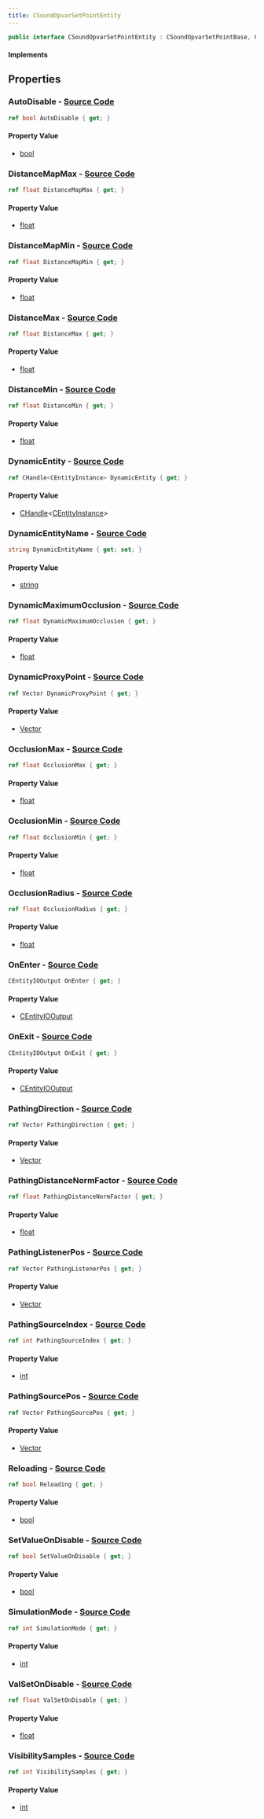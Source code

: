```yaml
---
title: CSoundOpvarSetPointEntity
---
```


```csharp
public interface CSoundOpvarSetPointEntity : CSoundOpvarSetPointBase, CBaseEntity, CEntityInstance, ISchemaClass<CEntityInstance>, ISchemaClass<CBaseEntity>, ISchemaClass<CSoundOpvarSetPointBase>, ISchemaClass<CSoundOpvarSetPointEntity>, ISchemaField, ISchemaClass, INativeHandle
```

#### Implements

## Properties

### **AutoDisable** - [Source Code](https://github.com/swiftly-solution/swiftlys2/blob/main/managed/src/SwiftlyS2.Generated/Schemas/Interfaces/CSoundOpvarSetPointEntity.cs#L20)

```csharp
ref bool AutoDisable { get; }
```

#### Property Value

- [bool](https://learn.microsoft.com/dotnet/api/system.boolean)

### **DistanceMapMax** - [Source Code](https://github.com/swiftly-solution/swiftlys2/blob/main/managed/src/SwiftlyS2.Generated/Schemas/Interfaces/CSoundOpvarSetPointEntity.cs#L28)

```csharp
ref float DistanceMapMax { get; }
```

#### Property Value

- [float](https://learn.microsoft.com/dotnet/api/system.single)

### **DistanceMapMin** - [Source Code](https://github.com/swiftly-solution/swiftlys2/blob/main/managed/src/SwiftlyS2.Generated/Schemas/Interfaces/CSoundOpvarSetPointEntity.cs#L26)

```csharp
ref float DistanceMapMin { get; }
```

#### Property Value

- [float](https://learn.microsoft.com/dotnet/api/system.single)

### **DistanceMax** - [Source Code](https://github.com/swiftly-solution/swiftlys2/blob/main/managed/src/SwiftlyS2.Generated/Schemas/Interfaces/CSoundOpvarSetPointEntity.cs#L24)

```csharp
ref float DistanceMax { get; }
```

#### Property Value

- [float](https://learn.microsoft.com/dotnet/api/system.single)

### **DistanceMin** - [Source Code](https://github.com/swiftly-solution/swiftlys2/blob/main/managed/src/SwiftlyS2.Generated/Schemas/Interfaces/CSoundOpvarSetPointEntity.cs#L22)

```csharp
ref float DistanceMin { get; }
```

#### Property Value

- [float](https://learn.microsoft.com/dotnet/api/system.single)

### **DynamicEntity** - [Source Code](https://github.com/swiftly-solution/swiftlys2/blob/main/managed/src/SwiftlyS2.Generated/Schemas/Interfaces/CSoundOpvarSetPointEntity.cs#L50)

```csharp
ref CHandle<CEntityInstance> DynamicEntity { get; }
```

#### Property Value

- [CHandle](/docs/api/shared/natives/chandle-1)<[CEntityInstance](/docs/api/shared/schemadefinitions/centityinstance)>

### **DynamicEntityName** - [Source Code](https://github.com/swiftly-solution/swiftlys2/blob/main/managed/src/SwiftlyS2.Generated/Schemas/Interfaces/CSoundOpvarSetPointEntity.cs#L52)

```csharp
string DynamicEntityName { get; set; }
```

#### Property Value

- [string](https://learn.microsoft.com/dotnet/api/system.string)

### **DynamicMaximumOcclusion** - [Source Code](https://github.com/swiftly-solution/swiftlys2/blob/main/managed/src/SwiftlyS2.Generated/Schemas/Interfaces/CSoundOpvarSetPointEntity.cs#L48)

```csharp
ref float DynamicMaximumOcclusion { get; }
```

#### Property Value

- [float](https://learn.microsoft.com/dotnet/api/system.single)

### **DynamicProxyPoint** - [Source Code](https://github.com/swiftly-solution/swiftlys2/blob/main/managed/src/SwiftlyS2.Generated/Schemas/Interfaces/CSoundOpvarSetPointEntity.cs#L46)

```csharp
ref Vector DynamicProxyPoint { get; }
```

#### Property Value

- [Vector](/docs/api/shared/natives/vector)

### **OcclusionMax** - [Source Code](https://github.com/swiftly-solution/swiftlys2/blob/main/managed/src/SwiftlyS2.Generated/Schemas/Interfaces/CSoundOpvarSetPointEntity.cs#L34)

```csharp
ref float OcclusionMax { get; }
```

#### Property Value

- [float](https://learn.microsoft.com/dotnet/api/system.single)

### **OcclusionMin** - [Source Code](https://github.com/swiftly-solution/swiftlys2/blob/main/managed/src/SwiftlyS2.Generated/Schemas/Interfaces/CSoundOpvarSetPointEntity.cs#L32)

```csharp
ref float OcclusionMin { get; }
```

#### Property Value

- [float](https://learn.microsoft.com/dotnet/api/system.single)

### **OcclusionRadius** - [Source Code](https://github.com/swiftly-solution/swiftlys2/blob/main/managed/src/SwiftlyS2.Generated/Schemas/Interfaces/CSoundOpvarSetPointEntity.cs#L30)

```csharp
ref float OcclusionRadius { get; }
```

#### Property Value

- [float](https://learn.microsoft.com/dotnet/api/system.single)

### **OnEnter** - [Source Code](https://github.com/swiftly-solution/swiftlys2/blob/main/managed/src/SwiftlyS2.Generated/Schemas/Interfaces/CSoundOpvarSetPointEntity.cs#L16)

```csharp
CEntityIOOutput OnEnter { get; }
```

#### Property Value

- [CEntityIOOutput](/docs/api/shared/schemadefinitions/centityiooutput)

### **OnExit** - [Source Code](https://github.com/swiftly-solution/swiftlys2/blob/main/managed/src/SwiftlyS2.Generated/Schemas/Interfaces/CSoundOpvarSetPointEntity.cs#L18)

```csharp
CEntityIOOutput OnExit { get; }
```

#### Property Value

- [CEntityIOOutput](/docs/api/shared/schemadefinitions/centityiooutput)

### **PathingDirection** - [Source Code](https://github.com/swiftly-solution/swiftlys2/blob/main/managed/src/SwiftlyS2.Generated/Schemas/Interfaces/CSoundOpvarSetPointEntity.cs#L60)

```csharp
ref Vector PathingDirection { get; }
```

#### Property Value

- [Vector](/docs/api/shared/natives/vector)

### **PathingDistanceNormFactor** - [Source Code](https://github.com/swiftly-solution/swiftlys2/blob/main/managed/src/SwiftlyS2.Generated/Schemas/Interfaces/CSoundOpvarSetPointEntity.cs#L54)

```csharp
ref float PathingDistanceNormFactor { get; }
```

#### Property Value

- [float](https://learn.microsoft.com/dotnet/api/system.single)

### **PathingListenerPos** - [Source Code](https://github.com/swiftly-solution/swiftlys2/blob/main/managed/src/SwiftlyS2.Generated/Schemas/Interfaces/CSoundOpvarSetPointEntity.cs#L58)

```csharp
ref Vector PathingListenerPos { get; }
```

#### Property Value

- [Vector](/docs/api/shared/natives/vector)

### **PathingSourceIndex** - [Source Code](https://github.com/swiftly-solution/swiftlys2/blob/main/managed/src/SwiftlyS2.Generated/Schemas/Interfaces/CSoundOpvarSetPointEntity.cs#L62)

```csharp
ref int PathingSourceIndex { get; }
```

#### Property Value

- [int](https://learn.microsoft.com/dotnet/api/system.int32)

### **PathingSourcePos** - [Source Code](https://github.com/swiftly-solution/swiftlys2/blob/main/managed/src/SwiftlyS2.Generated/Schemas/Interfaces/CSoundOpvarSetPointEntity.cs#L56)

```csharp
ref Vector PathingSourcePos { get; }
```

#### Property Value

- [Vector](/docs/api/shared/natives/vector)

### **Reloading** - [Source Code](https://github.com/swiftly-solution/swiftlys2/blob/main/managed/src/SwiftlyS2.Generated/Schemas/Interfaces/CSoundOpvarSetPointEntity.cs#L40)

```csharp
ref bool Reloading { get; }
```

#### Property Value

- [bool](https://learn.microsoft.com/dotnet/api/system.boolean)

### **SetValueOnDisable** - [Source Code](https://github.com/swiftly-solution/swiftlys2/blob/main/managed/src/SwiftlyS2.Generated/Schemas/Interfaces/CSoundOpvarSetPointEntity.cs#L38)

```csharp
ref bool SetValueOnDisable { get; }
```

#### Property Value

- [bool](https://learn.microsoft.com/dotnet/api/system.boolean)

### **SimulationMode** - [Source Code](https://github.com/swiftly-solution/swiftlys2/blob/main/managed/src/SwiftlyS2.Generated/Schemas/Interfaces/CSoundOpvarSetPointEntity.cs#L42)

```csharp
ref int SimulationMode { get; }
```

#### Property Value

- [int](https://learn.microsoft.com/dotnet/api/system.int32)

### **ValSetOnDisable** - [Source Code](https://github.com/swiftly-solution/swiftlys2/blob/main/managed/src/SwiftlyS2.Generated/Schemas/Interfaces/CSoundOpvarSetPointEntity.cs#L36)

```csharp
ref float ValSetOnDisable { get; }
```

#### Property Value

- [float](https://learn.microsoft.com/dotnet/api/system.single)

### **VisibilitySamples** - [Source Code](https://github.com/swiftly-solution/swiftlys2/blob/main/managed/src/SwiftlyS2.Generated/Schemas/Interfaces/CSoundOpvarSetPointEntity.cs#L44)

```csharp
ref int VisibilitySamples { get; }
```

#### Property Value

- [int](https://learn.microsoft.com/dotnet/api/system.int32)

